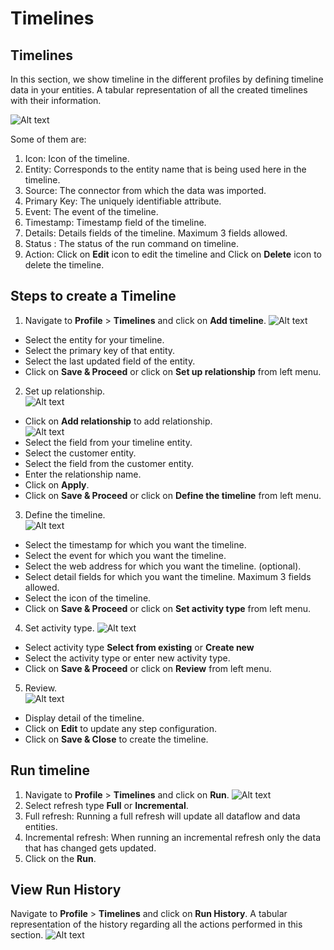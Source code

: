 # Timelines

## Timelines
In this section, we show timeline in the different profiles by defining timeline data in your entities. A tabular representation of all the created timelines with their information.

![Alt text](https://github.com/skypointcloud/platform/blob/master/docs/doc_snippets/ProfileTimeline.png?raw=true)

Some of them are:
1. Icon: Icon of the timeline. 
2. Entity: Corresponds to the entity name that is being used here in the timeline.
3. Source: The connector from which the data was imported.
4. Primary Key: The uniquely identifiable attribute.
5. Event: The event of the timeline.
6. Timestamp: Timestamp field of the timeline.
7. Details: Details fields of the timeline. Maximum 3 fields allowed. 
8. Status : The status of the run command on timeline.
9. Action: Click on **Edit** icon to edit the timeline and Click on **Delete** icon to delete the timeline.

## Steps to create a Timeline

1. Navigate to **Profile** > **Timelines** and click on **Add timeline**.
![Alt text](https://github.com/skypointcloud/platform/blob/master/docs/doc_snippets/ProfileAddTimeline1.png?raw=true)
 - Select the entity for your timeline.
 - Select the primary key of that entity.
 - Select the last updated field of the entity.
 - Click on **Save & Proceed** or click on **Set up relationship** from left menu.
2. Set up relationship.                               
![Alt text](https://github.com/skypointcloud/platform/blob/master/docs/doc_snippets/ProfileAddTimeline2.png?raw=true)
 - Click on **Add relationship** to add relationship.                             
![Alt text](https://github.com/skypointcloud/platform/blob/master/docs/doc_snippets/ProfileAddTimeline3.png?raw=true)
 - Select the field from your timeline entity.
 - Select the customer entity.
 - Select the field from the customer entity.
 - Enter the relationship name.
 - Click on **Apply**.
 - Click on **Save & Proceed** or click on **Define the timeline** from left menu.
3. Define the timeline.                       
![Alt text](https://github.com/skypointcloud/platform/blob/master/docs/doc_snippets/ProfileAddTimeline4.png?raw=true)
 - Select the timestamp for which you want the timeline.
 - Select the event for which you want the timeline.
 - Select the web address for which you want the timeline. (optional).
 - Select detail fields for which you want the timeline. Maximum 3 fields allowed. 
 - Select the icon of the timeline.
 - Click on **Save & Proceed** or click on **Set activity type** from left menu.
4. Set activity type.
![Alt text](https://github.com/skypointcloud/platform/blob/master/docs/doc_snippets/ProfileAddTimeline5.png?raw=true)
 - Select activity type **Select from existing** or **Create new**
 - Select the activity type or enter new activity type.
 - Click on **Save & Proceed** or click on **Review** from left menu.
 5. Review.                                            
 ![Alt text](https://github.com/skypointcloud/platform/blob/master/docs/doc_snippets/ProfileAddTimeline6.png?raw=true)
 - Display detail of the timeline.
 - Click on **Edit** to update any step configuration.
 - Click on **Save & Close** to create the timeline.

## Run timeline
1. Navigate to **Profile** > **Timelines** and click on **Run**.
![Alt text](https://github.com/skypointcloud/platform/blob/master/docs/doc_snippets/ProfileTimelinesRun.png?raw=true)
2. Select refresh type **Full** or **Incremental**.
3. Full refresh: Running a full refresh will update all dataflow and data entities.
4. Incremental refresh: When running an incremental refresh only the data that has changed gets updated. 
5. Click on the **Run**.

## View Run History
Navigate to **Profile** > **Timelines** and click on **Run History**. A tabular representation of the history regarding all the actions performed in this section.
![Alt text](https://github.com/skypointcloud/platform/blob/master/docs/doc_snippets/ProfileTimelinesRunHistory.png?raw=true)